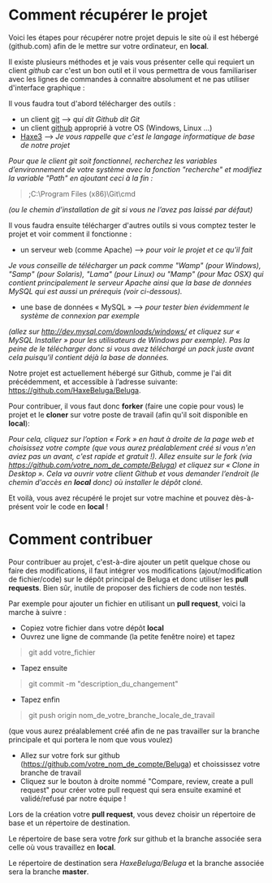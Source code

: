 Comment récupérer le projet
========================

Voici les étapes pour récupérer notre projet depuis le site où il est hébergé (github.com) afin de le mettre sur votre ordinateur, en **local**.

Il existe plusieurs méthodes et je vais vous présenter celle qui requiert un client *github* car c'est un bon outil et il vous permettra de vous familiariser avec les lignes de commandes à connaitre absolument et ne pas utiliser d'interface graphique :

Il vous faudra tout d'abord télécharger des outils :

* un client [git](http://git-scm.com/) --> *qui dit Github dit Git*
* un client [github](https://windows.github.com) approprié à votre OS (Windows, Linux ...)
* [Haxe3](http://haxe.org/download) --> *Je vous rappelle que c'est le langage informatique de base de notre projet*

*Pour que le client git soit fonctionnel, recherchez les variables d’environnement de votre système avec la fonction "recherche" et modifiez la variable "Path" en ajoutant ceci à la fin :*
> ;C:\Program Files (x86)\Git\cmd

*(ou le chemin d’installation de git si vous ne l’avez pas laissé par défaut)*

Il vous faudra ensuite télécharger d'autres outils si vous comptez tester le projet et voir comment il fonctionne :

* un serveur web (comme Apache) --> *pour voir le projet et ce qu'il fait*

*Je vous conseille de télécharger un pack comme "Wamp" (pour Windows), "Samp" (pour Solaris), "Lama" (pour Linux) ou "Mamp" (pour Mac OSX) qui contient principalement le serveur Apache ainsi que la base de données MySQL qui est aussi un prérequis (voir ci-dessous).*

* une base de données « MySQL » --> *pour tester bien évidemment le système de connexion par exemple*

*(allez sur http://dev.mysql.com/downloads/windows/ et cliquez sur « MySQL Installer » pour les utilisateurs de Windows par exemple).
Pas la peine de le télécharger donc si vous avez téléchargé un pack juste avant cela puisqu'il contient déjà la base de données.*

Notre projet est actuellement hébergé sur Github, comme je l'ai dit précédemment, et accessible à l’adresse suivante: https://github.com/HaxeBeluga/Beluga.

Pour contribuer, il vous faut donc **forker** (faire une copie pour vous) le projet et le **cloner** sur votre poste de travail (afin qu'il soit disponible en **local**):

*Pour cela, cliquez sur l’option « Fork » en haut à droite de la page web et choisissez votre compte (que vous aurez préalablement créé si vous n'en aviez pas un avant, c'est rapide et gratuit !).
Allez ensuite sur le fork (via https://github.com/votre_nom_de_compte/Beluga) et cliquez sur « Clone in Desktop ». Cela va ouvrir votre client Github et vous demander l’endroit (le chemin d'accès en **local** donc) où installer le dépôt cloné.*

Et voilà, vous avez récupéré le projet sur votre machine et pouvez dès-à-présent voir le code en **local** !

Comment contribuer
=================


Pour contribuer au projet, c'est-à-dire ajouter un petit quelque chose ou faire des modifications, il faut intégrer vos modifications (ajout/modification de fichier/code) sur le dépôt principal de Beluga et donc utiliser les **pull requests**.
Bien sûr, inutile de proposer des fichiers de code non testés.

Par exemple pour ajouter un fichier en utilisant un **pull request**, voici la marche à suivre :
* Copiez votre fichier dans votre dépôt **local**
* Ouvrez une ligne de commande (la petite fenêtre noire) et tapez

> git add votre_fichier

* Tapez ensuite

> git commit -m "description_du_changement"

* Tapez enfin

> git push origin nom_de_votre_branche_locale_de_travail

(que vous aurez préalablement créé afin de ne pas travailler sur la branche principale et qui portera le nom que vous voulez)
* Allez sur votre fork sur github (https://github.com/votre_nom_de_compte/Beluga) et choississez votre branche de travail
* Cliquez sur le bouton à droite nommé "Compare, review, create a pull request" pour créer votre pull request qui sera ensuite examiné et validé/refusé par notre équipe !

Lors de la création votre **pull request**, vous devez choisir un répertoire de base et un répertoire de destination.

Le répertoire de base sera votre *fork* sur github et la branche associée sera celle où vous travaillez en **local**.

Le répertoire de destination sera *HaxeBeluga/Beluga* et la branche associée sera la branche **master**.